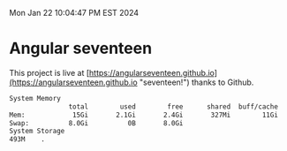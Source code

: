 Mon Jan 22 10:04:47 PM EST 2024

# Angular seventeen


This project is live at [https://angularseventeen.github.io](https://angularseventeen.github.io "seventeen!") thanks to Github.

```bash
System Memory
               total        used        free      shared  buff/cache   available
Mem:            15Gi       2.1Gi       2.4Gi       327Mi        11Gi        13Gi
Swap:          8.0Gi          0B       8.0Gi
System Storage
493M	.
```
